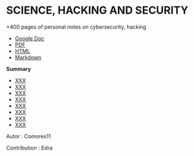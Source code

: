 # SCIENCE, HACKING AND SECURITY

+400 pages of personal notes on cybersecurity, hacking


-   [Google Doc]()
-   [PDF]()
-   [HTML]()
-   [Markdown]() 


**Summary**
 - [XXX]()
 - [XXX]()
 - [XXX]()
 - [XXX]()
 - [XXX]()
 - [XXX]()
 - [XXX]()
 - [XXX]()

Autor :  Comores11

Contribution : Edra
